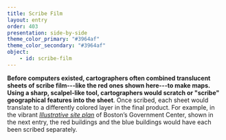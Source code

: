 ```yaml
---
title: Scribe Film
layout: entry
order: 403
presentation: side-by-side
theme_color_primary: "#3964af"
theme_color_secondary: "#3964af"
object:
    - id: scribe-film
---
```


**Before computers existed, cartographers often combined translucent sheets of scribe film---like the red ones shown here---to make maps. Using a sharp, scalpel-like tool, cartographers would scratch or "scribe" geographical features into the sheet**. Once scribed, each sheet would translate to a differently colored layer in the final product. For example, in the vibrant *[Illustrative site plan](https://collections.leventhalmap.org/search/commonwealth:0c4868548)* of Boston’s Government Center, shown in the next entry, the red buildings and the blue buildings would have each been scribed separately.